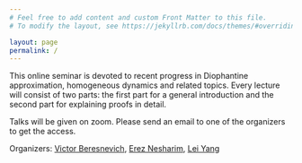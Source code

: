 ```yaml
---
# Feel free to add content and custom Front Matter to this file.
# To modify the layout, see https://jekyllrb.com/docs/themes/#overriding-theme-defaults

layout: page
permalink: /
---
```


This online seminar is devoted to recent progress in Diophantine approximation, homogeneous dynamics and related topics. Every lecture will consist of two parts: the first part for a general introduction and the second part for explaining proofs in detail. 

Talks will be given on zoom. Please send an email to one of the organizers to get the access.

Organizers: [Victor Beresnevich](mailto:victor.beresnevich@york.ac.uk), [Erez Nesharim](mailto:ereznesh@gmail.com), [Lei Yang](mailto:lyang861028@gmail.com)